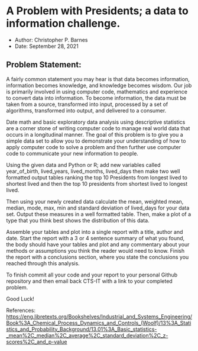 # A Problem with Presidents; a data to information challenge.

- Author: Christopher P. Barnes
- Date: September 28, 2021

## Problem Statement:

A fairly common statement you may hear is that data becomes information, information becomes knowledge, and knowledge becomes wisdom. Our job is primarily involved in using computer code, mathematics and experience to convert data into information. To become information, the data must be taken from a source, transformed into input, processed by a set of algorithms, transformed into output, and delivered to a consumer.

Date math and basic exploratory data analysis using descriptive statistics are a corner stone of writing computer code to manage real world data that occurs in a longitudinal manner. The goal of this problem is to give you a simple data set to allow you to demonstrate your understanding of how to apply computer code to solve a problem and then further use computer code to communicate your new information to people.

Using the given data and Python or R; add new variables called year_of_birth, lived_years, lived_months, lived_days then make two well formatted output tables ranking the top 10 Presidents from longest lived to shortest lived and then the top 10 presidents from shortest lived to longest lived.

Then using your newly created data calculate the mean, weighted mean, median, mode, max, min and standard deviation of lived_days for your data set. Output these measures in a well formatted table. Then, make a plot of a type that you think best shows the distribution of this data.

Assemble your tables and plot into a single report with a title, author and date. Start the report with a 3 or 4 sentence summary of what you found, the body should have your tables and plot and any commentary about your methods or assumptions you think the reader would need to know. Finish the report with a conclusions section, where you state the conclusions you reached through this analysis.

To finish commit all your code and your report to your personal Github repository and then email back CTS-IT with a link to your completed problem.

Good Luck!   


References:
https://eng.libretexts.org/Bookshelves/Industrial_and_Systems_Engineering/Book%3A_Chemical_Process_Dynamics_and_Controls_(Woolf)/13%3A_Statistics_and_Probability_Background/13.01%3A_Basic_statistics-_mean%2C_median%2C_average%2C_standard_deviation%2C_z-scores%2C_and_p-value
